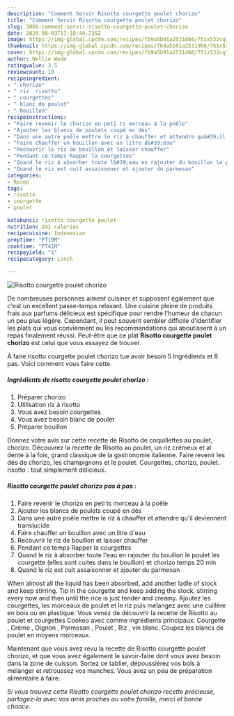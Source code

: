 ```yaml
---
description: "Comment Servir Risotto courgette poulet chorizo"
title: "Comment Servir Risotto courgette poulet chorizo"
slug: 3866-comment-servir-risotto-courgette-poulet-chorizo
date: 2020-08-03T17:18:44.735Z
image: https://img-global.cpcdn.com/recipes/fb9a5b91a2531d66/751x532cq70/risotto-courgette-poulet-chorizo-photo-principale-de-la-recette.jpg
thumbnail: https://img-global.cpcdn.com/recipes/fb9a5b91a2531d66/751x532cq70/risotto-courgette-poulet-chorizo-photo-principale-de-la-recette.jpg
cover: https://img-global.cpcdn.com/recipes/fb9a5b91a2531d66/751x532cq70/risotto-courgette-poulet-chorizo-photo-principale-de-la-recette.jpg
author: Nellie Wade
ratingvalue: 3.5
reviewcount: 10
recipeingredient:
- " chorizo"
- " riz  risotto"
- " courgettes"
- " blanc de poulet"
- " bouillon"
recipeinstructions:
- "Faire revenir le chorizo en peti ts morceau à la poêle"
- "Ajouter les blancs de poulets coupé en dès"
- "Dans une autre poêle mettre le riz à chauffer et attendre qu&#39;il deviennent translucide"
- "Faire chauffer un bouillon avec un litre d&#39;eau"
- "Recouvrir le riz de bouillon et laisser chauffer"
- "Pendant ce temps Rapper la courgettes"
- "Quand le riz à absorber toute l&#39;eau en rajouter du bouillon le poulet les courgette (elles sont cuites dans le bouillon) et chorizo temps 20 min"
- "Quand le riz est cuit assaisonner et ajouter du parmesan"
categories:
- Resep
tags:
- risotto
- courgette
- poulet

katakunci: risotto courgette poulet 
nutrition: 241 calories
recipecuisine: Indonesian
preptime: "PT19M"
cooktime: "PT41M"
recipeyield: "1"
recipecategory: Lunch

---
```



![Risotto courgette poulet chorizo](https://img-global.cpcdn.com/recipes/fb9a5b91a2531d66/751x532cq70/risotto-courgette-poulet-chorizo-photo-principale-de-la-recette.jpg)

De nombreuses personnes aiment cuisiner et supposent également que c'est un excellent passe-temps relaxant. Une cuisine pleine de produits frais aux parfums délicieux est spécifique pour rendre l'humeur de chacun un peu plus légère. Cependant, il peut souvent sembler difficile d'identifier les plats qui vous conviennent ou les recommandations qui aboutissent à un repas finalement réussi. Peut-être que ce plat <strong> Risotto courgette poulet chorizo </strong> est celui que vous essayez de trouver.

<!--inarticleads1-->

À faire risotto courgette poulet chorizo tue avoir besoin 5 Ingrédients et 8 pas. Voici comment vous faire cette.

##### Ingrédients de risotto courgette poulet chorizo :

1. Préparer  chorizo
1. Utilisation  riz à risotto
1. Vous avez besoin  courgettes
1. Vous avez besoin  blanc de poulet
1. Préparer  bouillon


Donnez votre avis sur cette recette de Risotto de coquillettes au poulet, chorizo. Découvrez la recette de Risotto au poulet, un riz crémeux et al dente à la fois, grand classique de la gastronomie italienne. Faire revenir les dés de chorizo, les champignons et le poulet. Courgettes, chorizo, poulet. risotto . tout simplement délicieux. 

<!--inarticleads2-->

##### Risotto courgette poulet chorizo pas à pas :

1. Faire revenir le chorizo en peti ts morceau à la poêle
1. Ajouter les blancs de poulets coupé en dès
1. Dans une autre poêle mettre le riz à chauffer et attendre qu&#39;il deviennent translucide
1. Faire chauffer un bouillon avec un litre d&#39;eau
1. Recouvrir le riz de bouillon et laisser chauffer
1. Pendant ce temps Rapper la courgettes
1. Quand le riz à absorber toute l&#39;eau en rajouter du bouillon le poulet les courgette (elles sont cuites dans le bouillon) et chorizo temps 20 min
1. Quand le riz est cuit assaisonner et ajouter du parmesan


When almost all the liquid has been absorbed, add another ladle of stock and keep stirring. Tip in the courgette and keep adding the stock, stirring every now and then until the rice is just tender and creamy. Ajoutez les courgettes, les morceaux de poulet et le riz puis mélangez avec une cuillère en bois ou en plastique. Vous venez de découvrir la recette de Risotto au poulet et courgettes Cookeo avec comme ingrédients principaux: Courgette , Crème , Oignon , Parmesan , Poulet , Riz , vin blanc. Coupez les blancs de poulet en moyens morceaux. 

<!--inarticleads1-->

<p>
Maintenant que vous avez revu la recette de Risotto courgette poulet chorizo, et que vous avez également le savoir-faire dont vous avez besoin dans la zone de cuisson. Sortez ce tablier, dépoussiérez vos bols à mélanger et retroussez vos manches. Vous avez un peu de préparation alimentaire à faire.
</p>

<p>
<i>Si vous trouvez cette Risotto courgette poulet chorizo recette précieuse, partagez-la avec vos amis proches ou votre famille, merci et bonne chance.</i>
</p>
